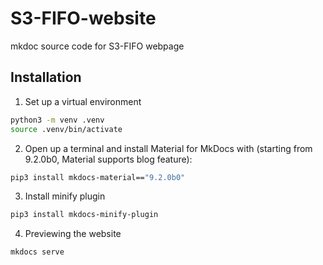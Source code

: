 # S3-FIFO-website
mkdoc source code for S3-FIFO webpage

## Installation
1. Set up a virtual environment
```bash
python3 -m venv .venv
source .venv/bin/activate
```

2. Open up a terminal and install Material for MkDocs with (starting from 9.2.0b0, Material supports blog feature):
```bash
pip3 install mkdocs-material=="9.2.0b0"
```

3. Install minify plugin
```bash
pip3 install mkdocs-minify-plugin
```

4. Previewing the website
```bash
mkdocs serve
```
